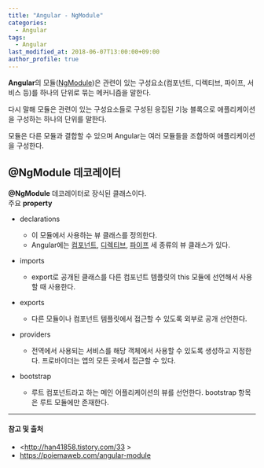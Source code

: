 ```yaml
---
title: "Angular - NgModule"
categories: 
  - Angular
tags:
  - Angular
last_modified_at: 2018-06-07T13:00:00+09:00
author_profile: true
---
```

**Angular**의 모듈([NgModule](https://angular.io/api/core/NgModule))은 관련이 있는 구성요소(컴포넌트, 디렉티브, 파이프, 서비스 등)를 하나의 단위로 묶는 메커니즘을 말한다. 

다시 말해 모듈은 관련이 있는 구성요소들로 구성된 응집된 기능 블록으로 애플리케이션을 구성하는 하나의 단위를 말한다. 

모듈은 다른 모듈과 결합할 수 있으며 Angular는 여러 모듈들을 조합하여 애플리케이션을 구성한다.

## @NgModule 데코레이터

**@NgModule** 데코레이터로 장식된 클래스이다. <br />
주요 **property**

- declarations 
  - 이 모듈에서 사용하는 뷰 클래스를 정의한다. 
  - Angular에는 [컴포넌트](https://angular.io/guide/glossary#component), [디렉티브](https://angular.io/guide/glossary#directive), [파이프](https://angular.io/guide/glossary#pipe) 세 종류의 뷰 클래스가 있다.

- imports 
  - export로 공개된 클래스를 다른 컴포넌트 템플릿의 this 모듈에 선언해서 사용할 때 사용한다.

- exports 
  - 다른 모듈이나 컴포넌트 템플릿에서 접근할 수 있도록 외부로 공개 선언한다.

- providers 
  - 전역에서 사용되는 서비스를 해당 객체에서 사용할 수 있도록 생성하고 지정한다. 프로바이더는 앱의 모든 곳에서 접근할 수 있다.

- bootstrap
  -  루트 컴포넌트라고 하는 메인 어플리케이션의 뷰를 선언한다. bootstrap 항목은 루트 모듈에만 존재한다.

---
#### 참고 및 출처

- <http://han41858.tistory.com/33 >
- <https://poiemaweb.com/angular-module>